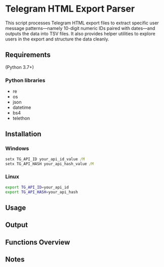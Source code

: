 
# Telegram HTML Export Parser

This script processes Telegram HTML export files to extract specific user message patterns—namely 10-digit numeric IDs paired with dates—and outputs the data into TSV files. It also provides helper utilities to explore users in the export and structure the data cleanly.


## Requirements

(Python 3.7+)

### Python libraries
- re
- os
- json
- datetime
- bs4
- telethon


## Installation
### Windows 
```cmd
setx TG_API_ID your_api_id_value /M
setx TG_API_HASH your_api_hash_value /M
```
### Linux
```bash
export TG_API_ID=your_api_id
export TG_API_HASH=your_api_hash
```
 
## Usage

## Output

## Functions Overview

## Notes
